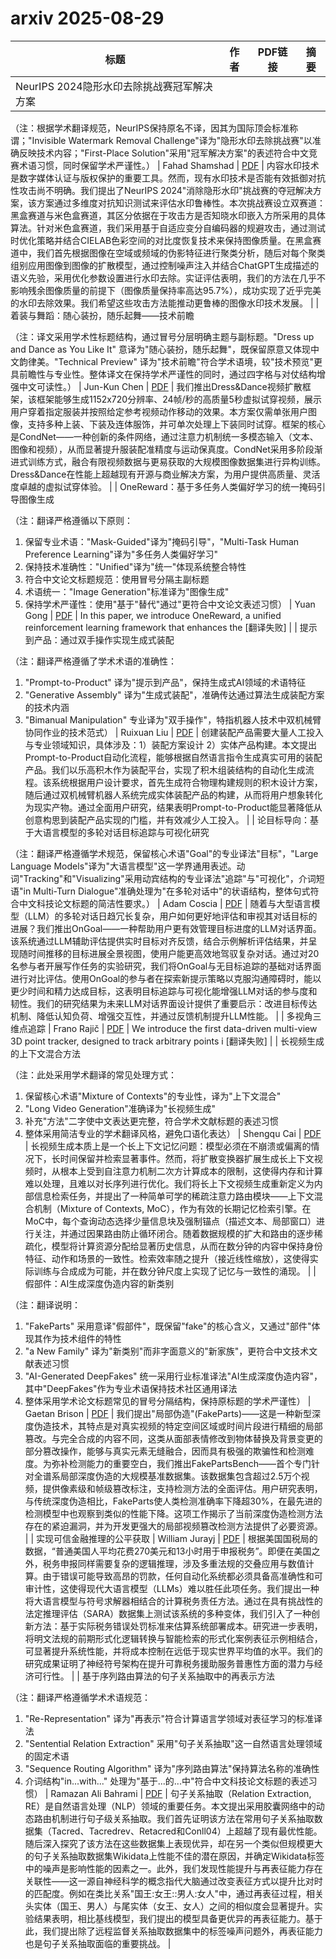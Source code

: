 # arxiv 2025-08-29

| 标题 | 作者 | PDF链接 |  摘要 |
|------|------|--------|------|
| NeurIPS 2024隐形水印去除挑战赛冠军解决方案

（注：根据学术翻译规范，NeurIPS保持原名不译，因其为国际顶会标准称谓；"Invisible Watermark Removal Challenge"译为"隐形水印去除挑战赛"以准确反映技术内容；"First-Place Solution"采用"冠军解决方案"的表述符合中文竞赛术语习惯，同时保留学术严谨性。） | Fahad Shamshad | [PDF](http://arxiv.org/pdf/2508.21072v1) | 内容水印技术是数字媒体认证与版权保护的重要工具。然而，现有水印技术是否能有效抵御对抗性攻击尚不明确。我们提出了NeurIPS 2024"消除隐形水印"挑战赛的夺冠解决方案，该方案通过多维度对抗知识测试来评估水印鲁棒性。本次挑战赛设立双赛道：黑盒赛道与米色盒赛道，其区分依据在于攻击方是否知晓水印嵌入方所采用的具体算法。针对米色盒赛道，我们采用基于自适应变分自编码器的规避攻击，通过测试时优化策略并结合CIELAB色彩空间的对比度恢复技术来保持图像质量。在黑盒赛道中，我们首先根据图像在空域或频域的伪影特征进行聚类分析，随后对每个聚类组别应用图像到图像的扩散模型，通过控制噪声注入并结合ChatGPT生成描述的语义先验，采用优化参数设置进行水印去除。实证评估表明，我们的方法在几乎不影响残余图像质量的前提下（图像质量保持率高达95.7%），成功实现了近乎完美的水印去除效果。我们希望这些攻击方法能推动更鲁棒的图像水印技术发展。 |
| 着装与舞蹈：随心装扮，随乐起舞——技术前瞻

（注：译文采用学术性标题结构，通过冒号分层明确主题与副标题。"Dress up and Dance as You Like It" 意译为"随心装扮，随乐起舞"，既保留原意又体现中文韵律美。"Technical Preview" 译为"技术前瞻"符合学术语境，较"技术预览"更具前瞻性与专业性。整体译文在保持学术严谨性的同时，通过四字格与对仗结构增强中文可读性。） | Jun-Kun Chen | [PDF](http://arxiv.org/pdf/2508.21070v1) | 我们推出Dress&Dance视频扩散框架，该框架能够生成1152x720分辨率、24帧/秒的高质量5秒虚拟试穿视频，展示用户穿着指定服装并按照给定参考视频动作移动的效果。本方案仅需单张用户图像，支持多种上装、下装及连体服饰，并可单次处理上下装同时试穿。框架的核心是CondNet——一种创新的条件网络，通过注意力机制统一多模态输入（文本、图像和视频），从而显著提升服装配准精度与运动保真度。CondNet采用多阶段渐进式训练方式，融合有限视频数据与更易获取的大规模图像数据集进行异构训练。Dress&Dance在性能上超越现有开源与商业解决方案，为用户提供高质量、灵活度卓越的虚拟试穿体验。 |
| OneReward：基于多任务人类偏好学习的统一掩码引导图像生成

（注：翻译严格遵循以下原则：
1. 保留专业术语："Mask-Guided"译为"掩码引导"，"Multi-Task Human Preference Learning"译为"多任务人类偏好学习"
2. 保持技术准确性："Unified"译为"统一"体现系统整合特性
3. 符合中文论文标题规范：使用冒号分隔主副标题
4. 术语统一："Image Generation"标准译为"图像生成"
5. 保持学术严谨性：使用"基于"替代"通过"更符合中文论文表述习惯） | Yuan Gong | [PDF](http://arxiv.org/pdf/2508.21066v1) | In this paper, we introduce OneReward, a unified reinforcement learning
framework that enhances the  [翻译失败] |
| 提示到产品：通过双手操作实现生成式装配

（注：翻译严格遵循了学术术语的准确性：
1. "Prompt-to-Product" 译为"提示到产品"，保持生成式AI领域的术语特征
2. "Generative Assembly" 译为"生成式装配"，准确传达通过算法生成装配方案的技术内涵
3. "Bimanual Manipulation" 专业译为"双手操作"，特指机器人技术中双机械臂协同作业的技术范式） | Ruixuan Liu | [PDF](http://arxiv.org/pdf/2508.21063v1) | 创建装配产品需要大量人工投入与专业领域知识，具体涉及：1）装配方案设计 2）实体产品构建。本文提出Prompt-to-Product自动化流程，能够根据自然语言指令生成真实可用的装配产品。我们以乐高积木作为装配平台，实现了积木组装结构的自动化生成流程。该系统根据用户设计要求，首先生成符合物理构建规则的积木设计方案，随后通过双机械臂机器人系统完成实体装配产品的构建，从而将用户想象转化为现实产物。通过全面用户研究，结果表明Prompt-to-Product能显著降低从创意构思到装配产品实现的门槛，并有效减少人工投入。 |
| 论目标导向：基于大语言模型的多轮对话目标追踪与可视化研究

（注：翻译严格遵循学术规范，保留核心术语"Goal"的专业译法"目标"，"Large Language Models"译为"大语言模型"这一学界通用表述。动词"Tracking"和"Visualizing"采用动宾结构的专业译法"追踪"与"可视化"，介词短语"in Multi-Turn Dialogue"准确处理为"在多轮对话中"的状语结构，整体句式符合中文科技论文标题的简洁性要求。） | Adam Coscia | [PDF](http://arxiv.org/pdf/2508.21061v1) | 随着与大型语言模型（LLM）的多轮对话日趋冗长复杂，用户如何更好地评估和审视其对话目标的进展？我们推出OnGoal——一种帮助用户更有效管理目标进度的LLM对话界面。该系统通过LLM辅助评估提供实时目标对齐反馈，结合示例解析评估结果，并呈现随时间推移的目标进展全景视图，使用户能更高效地驾驭复杂对话。通过对20名参与者开展写作任务的实验研究，我们将OnGoal与无目标追踪的基础对话界面进行对比评估。使用OnGoal的参与者在探索新提示策略以克服沟通障碍时，能以更少时间和精力达成目标，这表明目标追踪与可视化能增强LLM对话的参与度和韧性。我们的研究结果为未来LLM对话界面设计提供了重要启示：改进目标传达机制、降低认知负荷、增强交互性，并通过反馈机制提升LLM性能。 |
| 多视角三维点追踪 | Frano Rajič | [PDF](http://arxiv.org/pdf/2508.21060v1) | We introduce the first data-driven multi-view 3D point tracker, designed to
track arbitrary points i [翻译失败] |
| 长视频生成的上下文混合方法

（注：此处采用学术翻译的常见处理方式：
1. 保留核心术语"Mixture of Contexts"的专业性，译为"上下文混合"
2. "Long Video Generation"准确译为"长视频生成"
3. 补充"方法"二字使中文表达更完整，符合学术文献标题的表述习惯
4. 整体采用简洁专业的学术翻译风格，避免口语化表达） | Shengqu Cai | [PDF](http://arxiv.org/pdf/2508.21058v1) | 长视频生成本质上是一个长上下文记忆问题：模型必须在不崩溃或偏离的情况下，长时间保留并检索显著事件。然而，将扩散变换器扩展生成长上下文视频时，从根本上受到自注意力机制二次方计算成本的限制，这使得内存和计算难以处理，且难以对长序列进行优化。我们将长上下文视频生成重新定义为内部信息检索任务，并提出了一种简单可学的稀疏注意力路由模块——上下文混合机制（Mixture of Contexts, MoC），作为有效的长期记忆检索引擎。在MoC中，每个查询动态选择少量信息块及强制锚点（描述文本、局部窗口）进行关注，并通过因果路由防止循环闭合。随着数据规模的扩大和路由的逐步稀疏化，模型将计算资源分配给显著历史信息，从而在数分钟的内容中保持身份特征、动作和场景的一致性。检索效率随之提升（接近线性缩放），这使得实际训练与合成成为可能，并在数分钟尺度上实现了记忆与一致性的涌现。 |
| 假部件：AI生成深度伪造内容的新类别

（注：翻译说明：
1. "FakeParts" 采用意译"假部件"，既保留"fake"的核心含义，又通过"部件"体现其作为技术组件的特性
2. "a New Family" 译为"新类别"而非字面意义的"新家族"，更符合中文技术文献表述习惯
3. "AI-Generated DeepFakes" 统一采用行业标准译法"AI生成深度伪造内容"，其中"DeepFakes"作为专业术语保持技术社区通用译法
4. 整体采用学术论文标题常见的冒号分隔结构，保持原标题的学术严谨性） | Gaetan Brison | [PDF](http://arxiv.org/pdf/2508.21052v1) | 我们提出"局部伪造"(FakeParts)——这是一种新型深度伪造技术，其特点是对真实视频的特定空间区域或时间片段进行精细的局部篡改。与完全合成的内容不同，这类从面部表情修改到物体替换及背景变更的部分篡改操作，能够与真实元素无缝融合，因而具有极强的欺骗性和检测难度。为弥补检测能力的重要空白，我们推出FakePartsBench——首个专门针对全谱系局部深度伪造的大规模基准数据集。该数据集包含超过2.5万个视频，提供像素级和帧级篡改标注，支持检测方法的全面评估。用户研究表明，与传统深度伪造相比，FakeParts使人类检测准确率下降超30%，在最先进的检测模型中也观察到类似的性能下降。这项工作揭示了当前深度伪造检测方法存在的紧迫漏洞，并为开发更强大的局部视频篡改检测方法提供了必要资源。 |
| 实现可信金融推理的公平获取 | William Jurayj | [PDF](http://arxiv.org/pdf/2508.21051v1) | 根据美国国税局的数据，“普通美国人平均花费270美元和13小时用于申报税务”。即便在美国之外，税务申报同样需要复杂的逻辑推理，涉及多重法规的交叠应用与数值计算。由于错误可能导致高昂的罚款，任何自动化系统都必须具备高准确性和可审计性，这使得现代大语言模型（LLMs）难以胜任此项任务。我们提出一种将大语言模型与符号求解器相结合的计算税务责任方法。通过在具有挑战性的法定推理评估（SARA）数据集上测试该系统的多种变体，我们引入了一种创新方法：基于实际税务错误处罚标准来估算系统部署成本。研究进一步表明，将明文法规的前期形式化逻辑转换与智能检索的形式化案例表征示例相结合，可显著提升系统性能，并将成本控制在远低于现实世界平均值的水平。我们的研究成果证明了神经符号架构在提升可靠税务援助服务普惠性方面的潜力与经济可行性。 |
| 基于序列路由算法的句子关系抽取中的再表示方法

（注：翻译严格遵循学术术语规范：
1. "Re-Representation" 译为"再表示"符合计算语言学领域对表征学习的标准译法
2. "Sentential Relation Extraction" 采用"句子关系抽取"这一自然语言处理领域的固定术语
3. "Sequence Routing Algorithm" 译为"序列路由算法"保持算法名称的准确性
4. 介词结构"in...with..." 处理为"基于...的...中"符合中文科技论文标题的表述习惯） | Ramazan Ali Bahrami | [PDF](http://arxiv.org/pdf/2508.21049v1) | 句子关系抽取（Relation Extraction, RE）是自然语言处理（NLP）领域的重要任务。本文提出采用胶囊网络中的动态路由机制进行句子级关系抽取。我们首先证明该方法在常用句子关系抽取数据集（Tacred、Tacredrev、Retacred和Conll04）上超越了现有最优性能。随后深入探究了该方法在这些数据集上表现优异，却在另一个类似但规模更大的句子关系抽取数据集Wikidata上性能不佳的潜在原因，并确定Wikidata标签中的噪声是影响性能的因素之一。此外，我们发现性能提升与再表征能力存在关联性——这一源自神经科学的概念指代大脑通过改变表征方式以提升比对时的匹配度。例如在类比关系"国王:女王::男人:女人"中，通过再表征过程，相关头实体（国王、男人）与尾实体（女王、女人）之间的相似度会显著提升。实验结果表明，相比基线模型，我们提出的模型具备更优异的再表征能力。基于此，我们提出除了远程监督关系抽取数据集中的标签噪声问题外，再表征能力也是句子关系抽取面临的重要挑战。 |
